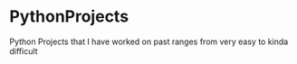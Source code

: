 # PythonProjects
Python Projects that I have worked on past ranges from very easy to kinda difficult

